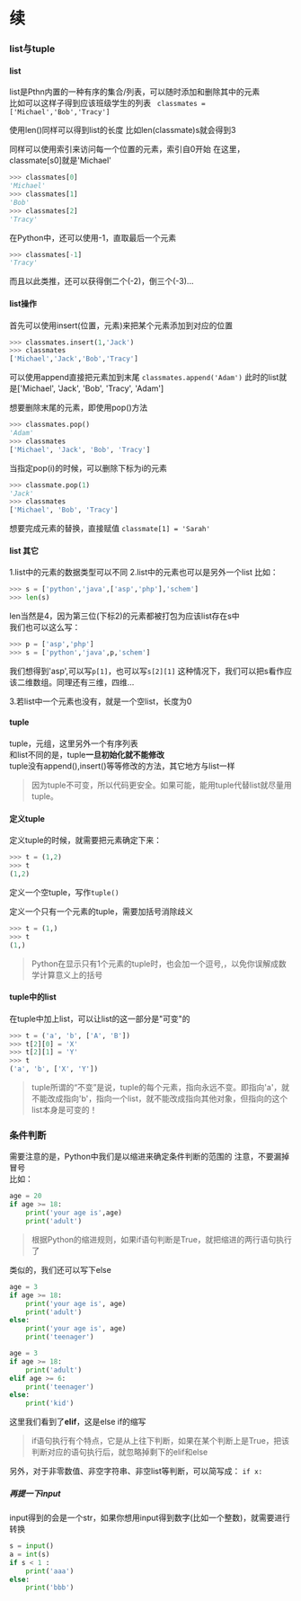 # 续
### list与tuple
#### list
list是Pthn内置的一种有序的集合/列表，可以随时添加和删除其中的元素   
比如可以这样子得到应该班级学生的列表
``` classmates = ['Michael','Bob','Tracy']```    

使用len()同样可以得到list的长度 
比如len(classmate)s就会得到3 

同样可以使用索引来访问每一个位置的元素，索引自0开始 
在这里，classmate[s0]就是'Michael'   
```Python
>>> classmates[0]
'Michael'
>>> classmates[1]
'Bob'
>>> classmates[2]
'Tracy'
``` 

在Python中，还可以使用-1，直取最后一个元素  
```Python
>>> classmates[-1]
'Tracy'
``` 

而且以此类推，还可以获得倒二个(-2)，倒三个(-3)...

#### list操作
首先可以使用insert(位置，元素)来把某个元素添加到对应的位置  
```Python
>>> classmates.insert(1,'Jack')
>>> classmates
['Michael','Jack','Bob','Tracy']
```

可以使用append直接把元素加到末尾
```classmates.append('Adam')```
此时的list就是['Michael', 'Jack', 'Bob', 'Tracy', 'Adam']

想要删除末尾的元素，即使用pop()方法 
```Python
>>> classmates.pop()
'Adam'
>>> classmates
['Michael', 'Jack', 'Bob', 'Tracy']
``` 

当指定pop(i)的时候，可以删除下标为i的元素   
```Python
>>> classmate.pop(1)
'Jack'
>>> classmates
['Michael', 'Bob', 'Tracy']
```

想要完成元素的替换，直接赋值
```classmate[1] = 'Sarah' ```

#### list 其它
1.list中的元素的数据类型可以不同
2.list中的元素也可以是另外一个list
比如：
```Python
>>> s = ['python','java',['asp','php'],'schem']
>>> len(s)
```
len当然是4，因为第三位(下标2)的元素都被打包为应该list存在s中    
我们也可以这么写：
```Python
>>> p = ['asp','php']
>>> s = ['python','java',p,'schem']
```

我们想得到'asp',可以写```p[1]```，也可以写```s[2][1]``` 
这种情况下，我们可以把s看作应该二维数组。同理还有三维，四维...  

3.若list中一个元素也没有，就是一个空list，长度为0   

#### tuple
tuple，元组，这里另外一个有序列表   
和list不同的是，tuple**一旦初始化就不能修改**   
tuple没有append(),insert()等等修改的方法，其它地方与list一样    

>因为tuple不可变，所以代码更安全。如果可能，能用tuple代替list就尽量用tuple。    

#### 定义tuple
定义tuple的时候，就需要把元素确定下来：
```Python
>>> t = (1,2)
>>> t
(1,2)
```

定义一个空tuple，写作```tuple()```  

定义一个只有一个元素的tuple，需要加括号消除歧义
```Python
>>> t = (1,)
>>> t
(1,)
```
>Python在显示只有1个元素的tuple时，也会加一个逗号,，以免你误解成数学计算意义上的括号

#### tuple中的list
在tuple中加上list，可以让list的这一部分是"可变"的   
```Python
>>> t = ('a', 'b', ['A', 'B'])
>>> t[2][0] = 'X'
>>> t[2][1] = 'Y'
>>> t
('a', 'b', ['X', 'Y'])
``` 

>tuple所谓的“不变”是说，tuple的每个元素，指向永远不变。即指向'a'，就不能改成指向'b'，指向一个list，就不能改成指向其他对象，但指向的这个list本身是可变的！   

### 条件判断
需要注意的是，Python中我们是以缩进来确定条件判断的范围的
注意，不要漏掉冒号      
比如：
```Python
age = 20
if age >= 18:
    print('your age is',age)
    print('adult')
```
>根据Python的缩进规则，如果if语句判断是True，就把缩进的两行语句执行了

类似的，我们还可以写下else  
```Python
age = 3
if age >= 18:
    print('your age is', age)
    print('adult')
else:
    print('your age is', age)
    print('teenager')
```

```Python
age = 3
if age >= 18:
    print('adult')
elif age >= 6:
    print('teenager')
else:
    print('kid')
```

这里我们看到了**elif**，这是else if的缩写

>if语句执行有个特点，它是从上往下判断，如果在某个判断上是True，把该判断对应的语句执行后，就忽略掉剩下的elif和else   

另外，对于非零数值、非空字符串、非空list等判断，可以简写成：
```if x:``` 

##### 再提一下input
input得到的会是一个str，如果你想用input得到数字(比如一个整数)，就需要进行转换
```Python
s = input()
a = int(s)
if s < 1 :
    print('aaa')
else:
    print('bbb')
```